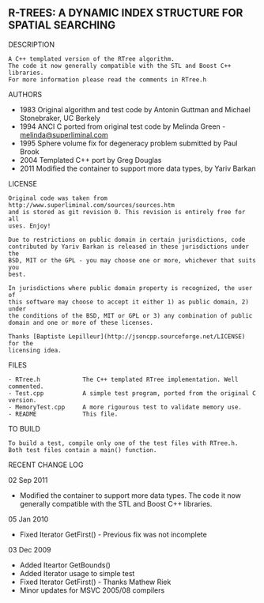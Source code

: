 R-TREES: A DYNAMIC INDEX STRUCTURE FOR SPATIAL SEARCHING
--------------------------------------------------------

DESCRIPTION

    A C++ templated version of the RTree algorithm.
    The code it now generally compatible with the STL and Boost C++ libraries.
    For more information please read the comments in RTree.h

AUTHORS

- 1983 Original algorithm and test code by Antonin Guttman and Michael Stonebraker, UC Berkely
- 1994 ANCI C ported from original test code by Melinda Green - melinda@superliminal.com
- 1995 Sphere volume fix for degeneracy problem submitted by Paul Brook
- 2004 Templated C++ port by Greg Douglas
- 2011 Modified the container to support more data types, by Yariv Barkan

LICENSE

    Original code was taken from http://www.superliminal.com/sources/sources.htm 
    and is stored as git revision 0. This revision is entirely free for all
    uses. Enjoy!

    Due to restrictions on public domain in certain jurisdictions, code
    contributed by Yariv Barkan is released in these jurisdictions under the
    BSD, MIT or the GPL - you may choose one or more, whichever that suits you
    best. 
    
    In jurisdictions where public domain property is recognized, the user of
    this software may choose to accept it either 1) as public domain, 2) under
    the conditions of the BSD, MIT or GPL or 3) any combination of public
    domain and one or more of these licenses.

    Thanks [Baptiste Lepilleur](http://jsoncpp.sourceforge.net/LICENSE) for the
    licensing idea.

FILES

    - RTree.h            The C++ templated RTree implementation. Well commented.
    - Test.cpp           A simple test program, ported from the original C version.
    - MemoryTest.cpp     A more rigourous test to validate memory use.
    - README             This file.

TO BUILD

    To build a test, compile only one of the test files with RTree.h.  
    Both test files contain a main() function.

RECENT CHANGE LOG

02 Sep 2011

- Modified the container to support more data types. The code it now generally
  compatible with the STL and Boost C++ libraries.

05 Jan 2010

- Fixed Iterator GetFirst() - Previous fix was not incomplete

03 Dec 2009

- Added Iteartor GetBounds()
- Added Iterator usage to simple test
- Fixed Iterator GetFirst() - Thanks Mathew Riek
- Minor updates for MSVC 2005/08 compilers

